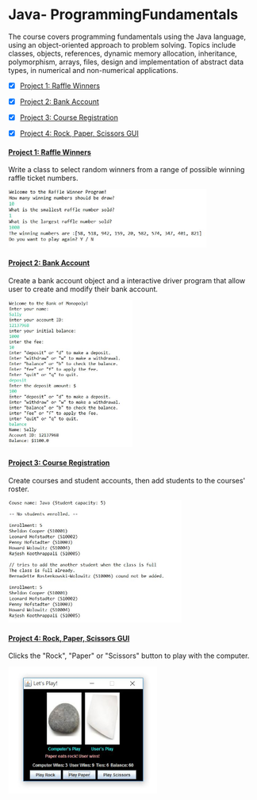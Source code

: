 # Java- ProgrammingFundamentals
The course covers programming fundamentals using the Java language, using an object-oriented approach to problem solving. 
Topics include classes, objects, references, dynamic memory allocation, inheritance, polymorphism, arrays, files, 
design and implementation of abstract data types, in numerical and non-numerical applications.

- [x] [Project 1: Raffle Winners](https://github.com/Sally-Ng/Java-Raffle_Winners)
- [x] [Project 2: Bank Account](https://github.com/Sally-Ng/Java-Bank_Account)
- [x] [Project 3: Course Registration](https://github.com/Sally-Ng/Java-Course_Registration)
- [x] [Project 4: Rock, Paper, Scissors GUI](https://github.com/Sally-Ng/Java-Rock_Paper_Scissors_GUI)


####  [Project 1: Raffle Winners](https://github.com/Sally-Ng/Java-Raffle_Winners)
Write a class to select random winners from a range of possible winning raffle ticket numbers.
</br>
<p align="left">
  <img src="raffleWinner.JPG" width="400"/>
</p>

#### [Project 2: Bank Account](https://github.com/Sally-Ng/Java-Bank_Account)
Create a bank account object and a interactive driver program that allow user to create and modify their bank account. 
</br>
<p align="left">
  <img src="bankAccount.JPG" width="250"/>
</p>

#### [Project 3: Course Registration](https://github.com/Sally-Ng/Java-Course_Registration)
Create courses and student accounts, then add students to the courses' roster.
</br>
<p align="left">
  <img src="courseRoster.JPG" width="350"/>
</p>

#### [Project 4: Rock, Paper, Scissors GUI](https://github.com/Sally-Ng/Java-Rock_Paper_Scissors_GUI)
Clicks the "Rock", "Paper" or "Scissors" button to play with the computer.
</br>
<p align="left">
  <img src="RPSGUI.JPG" width="300"/>
</p>
